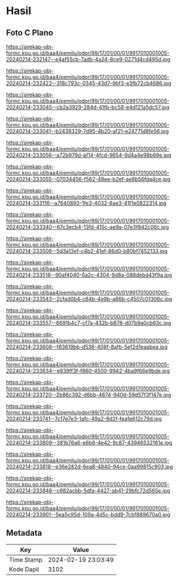 # Hasil

## Foto C Plano

https://sirekap-obj-formc.kpu.go.id/baa4/pemilu/pdpr/99/17/01/00/01/9917010001005-20240214-232147--e4af55cb-7adb-4a24-8ce9-0271d4cd495d.jpg

https://sirekap-obj-formc.kpu.go.id/baa4/pemilu/pdpr/99/17/01/00/01/9917010001005-20240214-232422--318c793c-0345-43d7-9bf3-e3fb72cb4686.jpg

https://sirekap-obj-formc.kpu.go.id/baa4/pemilu/pdpr/99/17/01/00/01/9917010001005-20240214-233045--cb2a3929-284d-41fb-bc58-e4d121a5dc57.jpg

https://sirekap-obj-formc.kpu.go.id/baa4/pemilu/pdpr/99/17/01/00/01/9917010001005-20240214-233041--b2438329-7d95-4b20-af21-e24771d8fe56.jpg

https://sirekap-obj-formc.kpu.go.id/baa4/pemilu/pdpr/99/17/01/00/01/9917010001005-20240214-233056--a72b979d-af14-4fcd-9654-9d4a4e98b89e.jpg

https://sirekap-obj-formc.kpu.go.id/baa4/pemilu/pdpr/99/17/01/00/01/9917010001005-20240214-233055--07034456-f562-48ee-b2ef-ae8b56fda4ce.jpg

https://sirekap-obj-formc.kpu.go.id/baa4/pemilu/pdpr/99/17/01/00/01/9917010001005-20240214-233116--a7640893-1fe3-4032-8ae3-41f1e0822314.jpg

https://sirekap-obj-formc.kpu.go.id/baa4/pemilu/pdpr/99/17/01/00/01/9917010001005-20240214-233340--67c3ecb4-13fd-415c-ae9a-07e3f842c06c.jpg

https://sirekap-obj-formc.kpu.go.id/baa4/pemilu/pdpr/99/17/01/00/01/9917010001005-20240214-233506--5d3a13ef-c4b2-41ef-86d0-b80bf7452133.jpg

https://sirekap-obj-formc.kpu.go.id/baa4/pemilu/pdpr/99/17/01/00/01/9917010001005-20240214-233518--90af4040-6a2c-4304-9d8a-088debd43f9a.jpg

https://sirekap-obj-formc.kpu.go.id/baa4/pemilu/pdpr/99/17/01/00/01/9917010001005-20240214-233543--2cfad0b4-c64b-4e9b-a86b-c4507c01306c.jpg

https://sirekap-obj-formc.kpu.go.id/baa4/pemilu/pdpr/99/17/01/00/01/9917010001005-20240214-233557--6691b4c7-cf7a-432b-b878-d07b9a0cb63c.jpg

https://sirekap-obj-formc.kpu.go.id/baa4/pemilu/pdpr/99/17/01/00/01/9917010001005-20240214-233608--f83619bb-d536-408f-8afb-5ef2d1eaabea.jpg

https://sirekap-obj-formc.kpu.go.id/baa4/pemilu/pdpr/99/17/01/00/01/9917010001005-20240214-233634--e939ff3f-f860-4500-9942-4ba9f66e9bde.jpg

https://sirekap-obj-formc.kpu.go.id/baa4/pemilu/pdpr/99/17/01/00/01/9917010001005-20240214-233720--2b86c392-d6bb-4674-940d-59d57f3f147e.jpg

https://sirekap-obj-formc.kpu.go.id/baa4/pemilu/pdpr/99/17/01/00/01/9917010001005-20240214-233741--7c17e7e3-1afc-49a2-8d2f-fea1e612c79d.jpg

https://sirekap-obj-formc.kpu.go.id/baa4/pemilu/pdpr/99/17/01/00/01/9917010001005-20240214-233809--381b76a6-e6b6-4e42-9c87-43946532161e.jpg

https://sirekap-obj-formc.kpu.go.id/baa4/pemilu/pdpr/99/17/01/00/01/9917010001005-20240214-233818--e36e282d-6ea8-4840-94ce-0aa99815c903.jpg

https://sirekap-obj-formc.kpu.go.id/baa4/pemilu/pdpr/99/17/01/00/01/9917010001005-20240214-233848--c682acbb-5dfa-4427-ab41-29bfc72d565e.jpg

https://sirekap-obj-formc.kpu.go.id/baa4/pemilu/pdpr/99/17/01/00/01/9917010001005-20240214-233901--5ea5c95d-109a-4d5c-bdd9-7cbf889670a0.jpg


## Metadata

| Key        | Value               |
| ---------- | ------------------- |
| Time Stamp | 2024-02-19 23:03:49 |
| Kode Dapil | 3102                |




